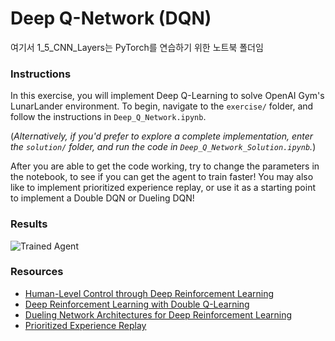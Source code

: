 [//]: # (Image References)

[image1]: https://user-images.githubusercontent.com/10624937/42135612-cbff24aa-7d12-11e8-9b6c-2b41e64b3bb0.gif "Trained Agent"

# Deep Q-Network (DQN)
여기서 1_5_CNN_Layers는 PyTorch를 연습하기 위한 노트북 폴더임 

### Instructions

In this exercise, you will implement Deep Q-Learning to solve OpenAI Gym's LunarLander environment.  To begin, navigate to the `exercise/` folder, and follow the instructions in `Deep_Q_Network.ipynb`.

(_Alternatively, if you'd prefer to explore a complete implementation, enter the `solution/` folder, and run the code in `Deep_Q_Network_Solution.ipynb`._)

After you are able to get the code working, try to change the parameters in the notebook, to see if you can get the agent to train faster!  You may also like to implement prioritized experience replay, or use it as a starting point to implement a Double DQN or Dueling DQN!

### Results

![Trained Agent][image1]

### Resources

- [Human-Level Control through Deep Reinforcement Learning](https://storage.googleapis.com/deepmind-media/dqn/DQNNaturePaper.pdf)
- [Deep Reinforcement Learning with Double Q-Learning](https://arxiv.org/abs/1509.06461)
- [Dueling Network Architectures for Deep Reinforcement Learning](https://arxiv.org/abs/1511.06581)
- [Prioritized Experience Replay](https://arxiv.org/abs/1511.05952)
